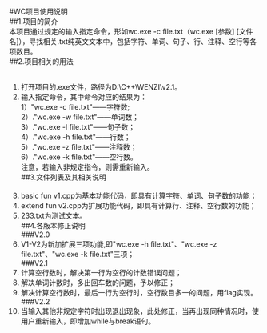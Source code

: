 <br> #WC项目使用说明<br>
##1.项目的简介<br>
本项目通过规定的输入指定命令，形如wc.exe -c file.txt（wc.exe [参数] [文件名]），寻找相关.txt纯英文文本中，包括字符、单词、句子、行、注释、空行等各项数目。<br> 
##2.项目相关的用法<br>  
1. 打开项目的.exe文件，路径为D:\C++\WENZI\v2.1。<br> 
2. 输入指定命令，其中命令对应的结果为：<br> 
  1）"wc.exe -c file.txt"——字符数;<br> 
  2）."wc.exe -w file.txt"——单词数；<br> 
  3）."wc.exe -l file.txt"——句子数；<br> 
  4）."wc.exe -h file.txt"——行数；<br> 
  5）."wc.exe -z file.txt"——注释数；<br> 
  6）."wc.exe -k file.txt"——空行数。<br> 
注意，若输入非规定指令，则需重新输入。<br> 
##3.文件列表及其相关说明<br>  
1. basic fun v1.cpp为基本功能代码，即具有计算字符、单词、句子数的功能；<br> 
2. extend fun v2.cpp为扩展功能代码，即具有计算行、注释、空行数的功能；<br> 
3. 233.txt为测试文本。<br> 
##4.各版本修正说明<br> 
###V2.0<br> 
1. V1-V2为新加扩展三项功能,即"wc.exe -h file.txt"、"wc.exe -z file.txt"、"wc.exe -k file.txt"三项；<br> 
###V2.1<br> 
1. 计算空行数时，解决第一行为空行的计数错误问题；<br> 
2. 解决单词计数时，多出回车数的问题，予以修正；<br> 
3. 解决计算空行数时，最后一行为空行时，空行数目多一的问题，用flag实现。<br> 
###V2.2<br> 
1. 当输入其他非规定字符时出现退出现象，此处修正，当再出现同种情况时，使用户重新输入，即增加while与break语句。<br> 

 
 
